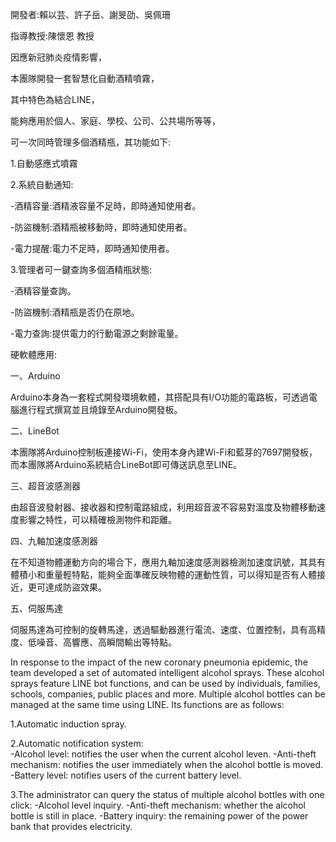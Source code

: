 開發者:賴以芸、許子岳、謝旻劭、吳佩珊

指導教授:陳懷恩 教授

因應新冠肺炎疫情影響，

本團隊開發一套智慧化自動酒精噴霧，

其中特色為結合LINE，

能夠應用於個人、家庭、學校、公司、公共場所等等，

可一次同時管理多個酒精瓶，其功能如下:

1.自動感應式噴霧

2.系統自動通知:

-酒精容量:酒精液容量不足時，即時通知使用者。

-防盜機制:酒精瓶被移動時，即時通知使用者。

-電力提醒:電力不足時，即時通知使用者。

3.管理者可一鍵查詢多個酒精瓶狀態:  

-酒精容量查詢。

-防盜機制:酒精瓶是否仍在原地。

-電力查詢:提供電力的行動電源之剩餘電量。

硬軟體應用:

一、Arduino

Arduino本身為一套程式開發環境軟體，其搭配具有I/O功能的電路板，可透過電腦進行程式撰寫並且燒錄至Arduino開發板。

二、LineBot

本團隊將Arduino控制板連接Wi-Fi，使用本身內建Wi-Fi和藍芽的7697開發板，而本團隊將Arduino系統結合LineBot即可傳送訊息至LINE。

三、超音波感測器

由超音波發射器、接收器和控制電路組成，利用超音波不容易對溫度及物體移動速度影響之特性，可以精確檢測物件和距離。

四、九軸加速度感測器

在不知道物體運動方向的場合下，應用九軸加速度感測器檢測加速度訊號，其具有體積小和重量輕特點，能夠全面準確反映物體的運動性質，可以得知是否有人體接近，更可達成防盜效果。

五、伺服馬達

伺服馬達為可控制的旋轉馬達，透過驅動器進行電流、速度、位置控制，具有高精度、低噪音、高響應、高瞬間輸出等特點。

In response to the impact of the new coronary pneumonia epidemic, the team developed a set of automated intelligent alcohol sprays. 
These alcohol sprays feature LINE bot functions, and can be used by individuals, families, schools, companies, public places and more.
Multiple alcohol bottles can be managed at the same time using LINE.
Its functions are as follows: 

1.Automatic induction spray. 

2.Automatic notification system:  
-Alcohol level: notifies the user when the current alcohol leven. 
-Anti-theft mechanism: notifies the user immediately when the alcohol bottle is moved. 
-Battery level: notifies users of the current battery level.

3.The administrator can query the status of multiple alcohol bottles with one click:
-Alcohol level inquiry.
-Anti-theft mechanism: whether the alcohol bottle is still in place. 
-Battery inquiry: the remaining power of the power bank that provides electricity.
